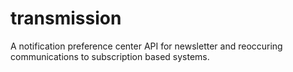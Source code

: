 # transmission
A notification preference center API for newsletter and reoccuring communications to subscription based systems.
